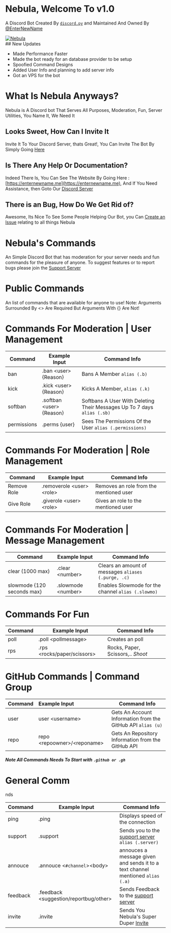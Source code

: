 # Nebula, Welcome To v1.0

A Discord Bot Created By [`discord.py`](https://discordpy.readthedocs.io/en/rewrite/api.html) and Maintained And Owned By [@EnterNewName](https://github.com/EnterNewName)

<div>
<a href="https://discordbots.org/bot/501191721456107531" >
  <img src="https://discordbots.org/api/widget/501191721456107531.svg" alt="Nebula" />
</a>
</div>
## New Updates

* Made Performance Faster
* Made the bot ready for an database provider to be setup
* Spoofied Command Designs
* Added User Info and planning to add server info
* Got an VPS for the bot

# What Is Nebula Anyways?

Nebula is A Discord bot That Serves All Purposes, Moderation, Fun, Server Utilities, You Name It, We Need It

## Looks Sweet, How Can I Invite It

Invite It To Your Discord Server, thats Great!, You Can Invite The Bot By Simply Going [Here](https://links.enternewname.me/nebula)

## Is There Any Help Or Documentation?

Indeed There Is, You Can See The Website By Going Here : [https://enternewname.me](https://enternewname.me), And If You Need Assistance, then Goto Our [Discord Server](https://links.enternewname.me/server)

## There is an Bug, How Do We Get Rid of?

Awesome, Its Nice To See Some People Helping Our Bot, you Can [Create an Issue](https://github.com/nebula-assets/Nebula/issues/new) relating to all things Nebula

# Nebula's Commands

An Simple Discord Bot that has moderation for your server needs and fun commands for the 
pleasure of anyone. To suggest features or to report bugs please join the [Support Server](https://links.enternewname.me/server)

# Public Commands

An list of commands that are available for anyone to use!
Note: Arguments Surrounded By &lt;&gt; Are Required But Arguments With {} Are Not! 

# Commands For Moderation | User Management

| Command | Example Input | Command Info |
| --------|-------------| ------------|
| ban | .ban &lt;user&gt; {Reason}| Bans A Member `alias (.b)` |
| kick | .kick &lt;user&gt; {Reason} | Kicks A Member, `alias (.k)` |
| softban | .softban &lt;user&gt; {Reason} | Softbans A User With Deleting Their Messages Up To 7 days `alias (.sb)` |
| permissions | .perms {user} | Sees The Permissions Of the User `alias (.permissions)` |

# Commands For Moderation | Role Management

| Command | Example Input | Command Info |
| --------|-------------| ------------|
| Remove Role | .removerole &lt;user&gt; &lt;role&gt; | Removes an role from the mentioned user |
| Give Role | .giverole &lt;user&gt; &lt;role&gt; | Gives an role to the mentioned user |

# Commands For Moderation | Message Management

| Command | Example Input | Command Info |
| --------|-------------| ------------|
| clear (1000 max) | .clear &lt;number&gt; | Clears an amount of messages `aliases (.purge, .c)` |
| slowmode {120 seconds max} | .slowmode &lt;number&gt; | Enables Slowmode for the channel `alias (.slowmo)` |

# Commands For Fun

| Command | Example Input | Command Info |
| --------|-------------| ------------|
| poll | .poll &lt;pollmessage&gt; | Creates an poll |
| rps | .rps &lt;rocks/paper/scissors&gt; | Rocks, Paper, Scissors,.. *Shoot* |

# GitHub Commands | Command Group 

| Command | Example Input | Command Info |
| --------|:-------------| ------------|
| user | user &lt;username&gt; | Gets An Account Information from the GitHub API `alias (u)` |
| repo | repo &lt;repoowner&gt;/&lt;reponame&gt; | Gets An Repository Information from the GitHub API |

###### ___Note All Commands Needs To Start with `.github or .gh`___

# General Comm
nds

| Command | Example Input | Command Info |
| --------|-------------| ------------|
| ping | .ping | Displays speed of the connection |
| support | .support | Sends you to the [support server](https://links.enternewname.me/server) `alias (.server)` |
| annouce | .annouce &lt;`#channel`&gt;&lt;body&gt; | annouces a message given and sends it to a text channel mentioned `alias (.a)` |
| feedback | .feedback &lt;suggestion/reportbug/other&gt; | Sends Feedback to the [support server](https://links.enternewname.me/server) |
| invite | .invite | Sends You Nebula's Super Duper [Invite](https://links.enternewname.me/nebula) |
